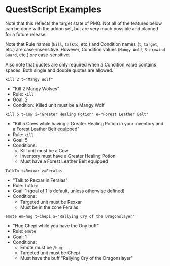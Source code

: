 # QuestScript Examples

Note that this reflects the target state of PMQ. Not all of the features below can be done with the addon yet, but are very much possible and planned for a future release.

Note that Rule names (`kill`, `talkto`, etc.) and Condition names (`t`, `target`, etc.) are case-insensitive. However, Condition values (`Mangy Wolf`, `Stormwind Guard`, etc.) _are_ case-sensitive.

Also note that quotes are only required when a Condition value contains spaces. Both single and double quotes are allowed.

```
kill 2 t="Mangy Wolf"
```

* "Kill 2 Mangy Wolves"
* Rule: `kill`
* Goal: 2
* Condition: Killed unit must be a Mangy Wolf

```
kill 5 t=Cow i="Greater Healing Potion" e="Forest Leather Belt"
```

* "Kill 5 Cows while having a Greater Healing Potion in your inventory and a Forest Leather Belt equipped"
* Rule: `kill`
* Goal: 5
* Conditions:
  * Kill unit must be a Cow
  * Inventory must have a Greater Healing Potion
  * Must have a Forest Leather Belt equipped

```
TalkTo t=Rexxar z=Feralas
```

* "Talk to Rexxar in Feralas"
* Rule: `talkto`
* Goal: 1 (goal of 1 is default, unless otherwise defined)
* Conditions:
  * Targeted unit must be Rexxar
  * Must be in the zone Feralas

```
emote em=hug t=Chepi a="Rallying Cry of the Dragonslayer"
```

* "Hug Chepi while you have the Ony buff"
* Rule: `emote`
* Goal: 1
* Conditions:
  * Emote must be `/hug`
  * Targeted unit must be Chepi
  * Must have the buff "Rallying Cry of the Dragonslayer"